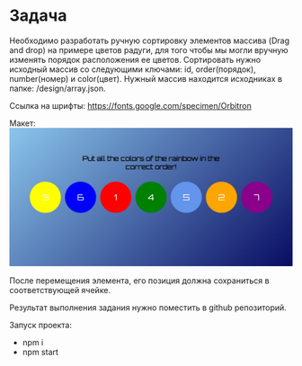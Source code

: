 # Задача

Необходимо разработать ручную сортировку элементов массива (Drag and drop) на примере цветов радуги, для того чтобы мы могли вручную изменять порядок расположения ее цветов. Сортировать нужно исходный массив со следующими ключами: id, order(порядок), number(номер) и color(цвет).
Нужный массив находится исходниках в папке: /design/array.json.

Ссылка на шрифты: https://fonts.google.com/specimen/Orbitron

Макет:
![alt](./design/figma.jpg)

После перемещения элемента, его позиция должна сохраниться в соответствующей ячейке.

Результат выполнения задания нужно поместить в github репозиторий.

Запуск проекта:

- npm i
- npm start

